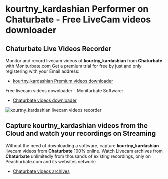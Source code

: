 # kourtny_kardashian Performer on Chaturbate - Free LiveCam videos downloader

## Chaturbate Live Videos Recorder

Monitor and record livecam videos of **kourtny_kardashian** from **Chaturbate** with Moniturbate.com
Get a premium trial for free by just and only registering with your Email address:
* [kourtny_kardashian Premium videos downloader](https://moniturbate.com/request-demo-licence-key.html)

Free livecam videos downloader - Moniturbate Software:
* [Chaturbate videos downloader](https://moniturbate.com/moniturbate-download-software.html)

![kourtny_kardashian livecam videos recorder](https://peachurnet.com/templates/moniturbate-software.png)


## Capture kourtny_kardashian videos from the Cloud and watch your recordings on Streaming

Without the need of downloading a software, capture **kourtny_kardashian** livecam videos from **Chaturbate** 100% online.
Watch Livecam archives from **Chaturbate** unlimitedly from thousands of existing recordings, only on Peachurbate.com and its websites network:
* [Chaturbate videos archives](https://peachurnet.com/)